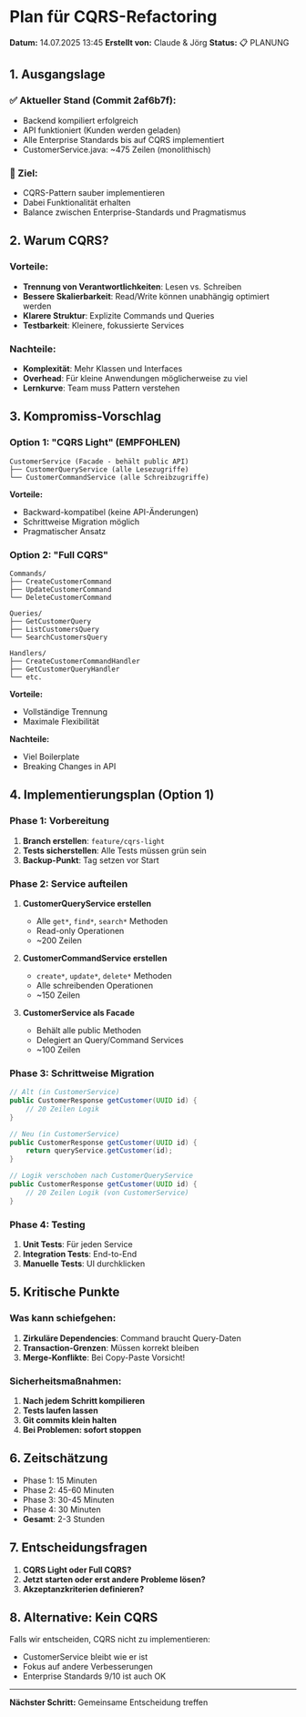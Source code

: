 # Plan für CQRS-Refactoring

**Datum:** 14.07.2025 13:45
**Erstellt von:** Claude & Jörg
**Status:** 📋 PLANUNG

## 1. Ausgangslage

### ✅ Aktueller Stand (Commit 2af6b7f):
- Backend kompiliert erfolgreich
- API funktioniert (Kunden werden geladen)
- Alle Enterprise Standards bis auf CQRS implementiert
- CustomerService.java: ~475 Zeilen (monolithisch)

### 🎯 Ziel:
- CQRS-Pattern sauber implementieren
- Dabei Funktionalität erhalten
- Balance zwischen Enterprise-Standards und Pragmatismus

## 2. Warum CQRS?

### Vorteile:
- **Trennung von Verantwortlichkeiten**: Lesen vs. Schreiben
- **Bessere Skalierbarkeit**: Read/Write können unabhängig optimiert werden
- **Klarere Struktur**: Explizite Commands und Queries
- **Testbarkeit**: Kleinere, fokussierte Services

### Nachteile:
- **Komplexität**: Mehr Klassen und Interfaces
- **Overhead**: Für kleine Anwendungen möglicherweise zu viel
- **Lernkurve**: Team muss Pattern verstehen

## 3. Kompromiss-Vorschlag

### Option 1: "CQRS Light" (EMPFOHLEN)
```
CustomerService (Facade - behält public API)
├── CustomerQueryService (alle Lesezugriffe)
└── CustomerCommandService (alle Schreibzugriffe)
```

**Vorteile:**
- Backward-kompatibel (keine API-Änderungen)
- Schrittweise Migration möglich
- Pragmatischer Ansatz

### Option 2: "Full CQRS"
```
Commands/
├── CreateCustomerCommand
├── UpdateCustomerCommand
└── DeleteCustomerCommand

Queries/
├── GetCustomerQuery
├── ListCustomersQuery
└── SearchCustomersQuery

Handlers/
├── CreateCustomerCommandHandler
├── GetCustomerQueryHandler
└── etc.
```

**Vorteile:**
- Vollständige Trennung
- Maximale Flexibilität

**Nachteile:**
- Viel Boilerplate
- Breaking Changes in API

## 4. Implementierungsplan (Option 1)

### Phase 1: Vorbereitung
1. **Branch erstellen**: `feature/cqrs-light`
2. **Tests sicherstellen**: Alle Tests müssen grün sein
3. **Backup-Punkt**: Tag setzen vor Start

### Phase 2: Service aufteilen
1. **CustomerQueryService erstellen**
   - Alle `get*`, `find*`, `search*` Methoden
   - Read-only Operationen
   - ~200 Zeilen

2. **CustomerCommandService erstellen**
   - `create*`, `update*`, `delete*` Methoden
   - Alle schreibenden Operationen
   - ~150 Zeilen

3. **CustomerService als Facade**
   - Behält alle public Methoden
   - Delegiert an Query/Command Services
   - ~100 Zeilen

### Phase 3: Schrittweise Migration
```java
// Alt (in CustomerService)
public CustomerResponse getCustomer(UUID id) {
    // 20 Zeilen Logik
}

// Neu (in CustomerService)
public CustomerResponse getCustomer(UUID id) {
    return queryService.getCustomer(id);
}

// Logik verschoben nach CustomerQueryService
public CustomerResponse getCustomer(UUID id) {
    // 20 Zeilen Logik (von CustomerService)
}
```

### Phase 4: Testing
1. **Unit Tests**: Für jeden Service
2. **Integration Tests**: End-to-End
3. **Manuelle Tests**: UI durchklicken

## 5. Kritische Punkte

### Was kann schiefgehen:
1. **Zirkuläre Dependencies**: Command braucht Query-Daten
2. **Transaction-Grenzen**: Müssen korrekt bleiben
3. **Merge-Konflikte**: Bei Copy-Paste Vorsicht!

### Sicherheitsmaßnahmen:
1. **Nach jedem Schritt kompilieren**
2. **Tests laufen lassen**
3. **Git commits klein halten**
4. **Bei Problemen: sofort stoppen**

## 6. Zeitschätzung

- Phase 1: 15 Minuten
- Phase 2: 45-60 Minuten
- Phase 3: 30-45 Minuten  
- Phase 4: 30 Minuten
- **Gesamt**: 2-3 Stunden

## 7. Entscheidungsfragen

1. **CQRS Light oder Full CQRS?**
2. **Jetzt starten oder erst andere Probleme lösen?**
3. **Akzeptanzkriterien definieren?**

## 8. Alternative: Kein CQRS

Falls wir entscheiden, CQRS nicht zu implementieren:
- CustomerService bleibt wie er ist
- Fokus auf andere Verbesserungen
- Enterprise Standards 9/10 ist auch OK

---

**Nächster Schritt:** Gemeinsame Entscheidung treffen